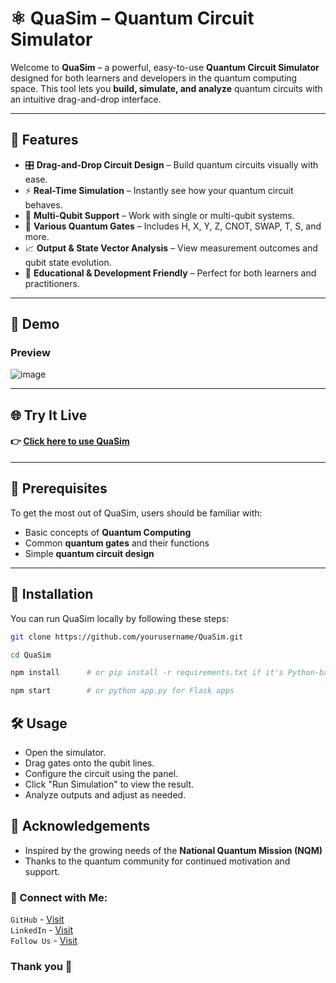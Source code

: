 # ⚛️ QuaSim – Quantum Circuit Simulator

Welcome to **QuaSim** – a powerful, easy-to-use **Quantum Circuit Simulator** designed for both learners and developers in the quantum computing space. This tool lets you **build, simulate, and analyze** quantum circuits with an intuitive drag-and-drop interface.

---

## 🚀 Features

- 🎛️ **Drag-and-Drop Circuit Design** – Build quantum circuits visually with ease.
- ⚡ **Real-Time Simulation** – Instantly see how your quantum circuit behaves.
- 🔄 **Multi-Qubit Support** – Work with single or multi-qubit systems.
- 🔣 **Various Quantum Gates** – Includes H, X, Y, Z, CNOT, SWAP, T, S, and more.
- 📈 **Output & State Vector Analysis** – View measurement outcomes and qubit state evolution.
- 🧪 **Educational & Development Friendly** – Perfect for both learners and practitioners.

---

## 📸 Demo

### Preview

![image](https://github.com/user-attachments/assets/905c910a-9d2b-47be-afbf-00532d127672)

---

## 🌐 Try It Live

#### 👉 [Click here to use QuaSim](https://v0-python-circuit-simulator.vercel.app/)

---

## 🧠 Prerequisites

To get the most out of QuaSim, users should be familiar with:

- Basic concepts of **Quantum Computing**
- Common **quantum gates** and their functions
- Simple **quantum circuit design**

---

## 🔧 Installation

You can run QuaSim locally by following these steps:

```sh
git clone https://github.com/yourusername/QuaSim.git
```

```sh
cd QuaSim
```

```sh
npm install      # or pip install -r requirements.txt if it's Python-based
```

```sh
npm start        # or python app.py for Flask apps
```

## 🛠️ Usage
- Open the simulator.
- Drag gates onto the qubit lines.
- Configure the circuit using the panel.
- Click "Run Simulation" to view the result.
- Analyze outputs and adjust as needed.

## 🙌 Acknowledgements
- Inspired by the growing needs of the **National Quantum Mission (NQM)**
- Thanks to the quantum community for continued motivation and support.

### 🔗 Connect with Me:
`GitHub` - [Visit](https://github.com/AnshMNSoni) </br>
`LinkedIn` - [Visit](https://linkedin.com/in/anshsoni) </br>
`Follow Us` - [Visit](https://linkedin.com/company/py-shell)

### Thank you 💫

